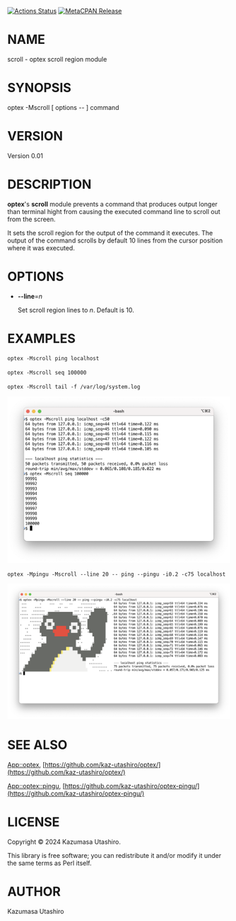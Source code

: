 [![Actions Status](https://github.com/kaz-utashiro/optex-scroll/workflows/test/badge.svg)](https://github.com/kaz-utashiro/optex-scroll/actions) [![MetaCPAN Release](https://badge.fury.io/pl/App-optex-scroll.svg)](https://metacpan.org/release/App-optex-scroll)
# NAME

scroll - optex scroll region module

# SYNOPSIS

optex -Mscroll \[ options -- \] command

# VERSION

Version 0.01

# DESCRIPTION

**optex**'s **scroll** module prevents a command that produces output
longer than terminal hight from causing the executed command line to
scroll out from the screen.

It sets the scroll region for the output of the command it executes.
The output of the command scrolls by default 10 lines from the cursor
position where it was executed.

# OPTIONS

- **--line**=_n_

    Set scroll region lines to _n_.
    Default is 10.

# EXAMPLES

    optex -Mscroll ping localhost

    optex -Mscroll seq 100000

    optex -Mscroll tail -f /var/log/system.log

<div>
    <p><img width="750" src="https://raw.githubusercontent.com/kaz-utashiro/optex-scroll/main/images/ping.png">
</div>

    optex -Mpingu -Mscroll --line 20 -- ping --pingu -i0.2 -c75 localhost

<div>
    <p>
    <a href="https://www.youtube.com/watch?v=C3LoPAe7YB8">
    <img width="750" src="https://raw.githubusercontent.com/kaz-utashiro/optex-scroll/main/images/pingu.png">
    </a>
</div>

# SEE ALSO

[App::optex](https://metacpan.org/pod/App%3A%3Aoptex),
[https://github.com/kaz-utashiro/optex/](https://github.com/kaz-utashiro/optex/)

[App::optex::pingu](https://metacpan.org/pod/App%3A%3Aoptex%3A%3Apingu),
[https://github.com/kaz-utashiro/optex-pingu/](https://github.com/kaz-utashiro/optex-pingu/)

# LICENSE

Copyright ©︎ 2024 Kazumasa Utashiro.

This library is free software; you can redistribute it and/or modify
it under the same terms as Perl itself.

# AUTHOR

Kazumasa Utashiro
